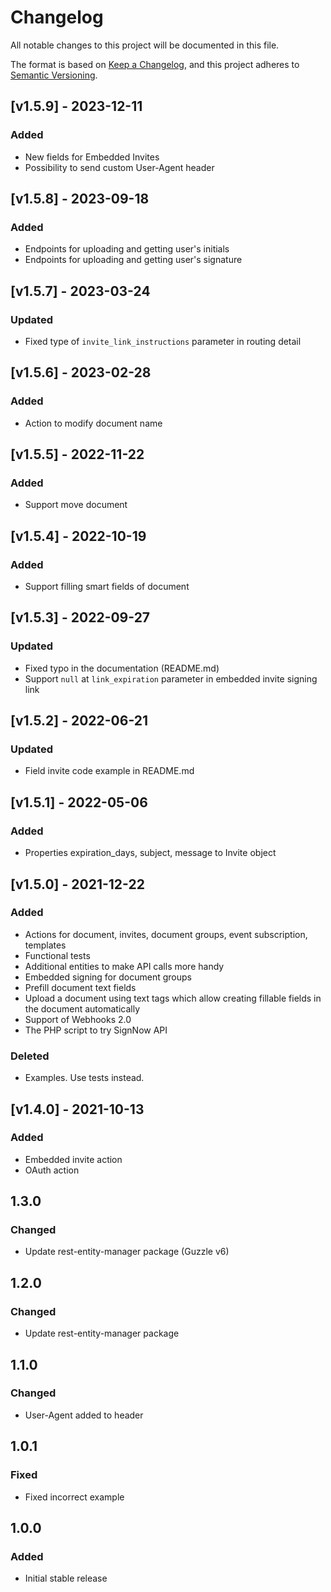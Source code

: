 # Changelog

All notable changes to this project will be documented in this file.

The format is based on [Keep a Changelog](https://keepachangelog.com/en/1.0.0/),
and this project adheres to [Semantic Versioning](https://semver.org/spec/v2.0.0.html).

## [v1.5.9] - 2023-12-11
### Added
- New fields for Embedded Invites
- Possibility to send custom User-Agent header

## [v1.5.8] - 2023-09-18
### Added
- Endpoints for uploading and getting user's initials
- Endpoints for uploading and getting user's signature

## [v1.5.7] - 2023-03-24
### Updated
- Fixed type of `invite_link_instructions` parameter in routing detail

## [v1.5.6] - 2023-02-28
### Added
- Action to modify document name

## [v1.5.5] - 2022-11-22
### Added
- Support move document 

## [v1.5.4] - 2022-10-19
### Added
- Support filling smart fields of document 

## [v1.5.3] - 2022-09-27
### Updated
- Fixed typo in the documentation (README.md)
- Support `null` at `link_expiration` parameter in embedded invite signing link

## [v1.5.2] - 2022-06-21
### Updated
- Field invite code example in README.md

## [v1.5.1] - 2022-05-06
### Added
- Properties expiration_days, subject, message to Invite object

## [v1.5.0] - 2021-12-22
### Added
- Actions for document, invites, document groups, event subscription, templates
- Functional tests
- Additional entities to make API calls more handy
- Embedded signing for document groups
- Prefill document text fields
- Upload a document using text tags which allow creating fillable fields in the document automatically
- Support of Webhooks 2.0
- The PHP script to try SignNow API

### Deleted
- Examples. Use tests instead.

## [v1.4.0] - 2021-10-13
### Added
- Embedded invite action
- OAuth action

## 1.3.0
### Changed
- Update rest-entity-manager package (Guzzle  v6)

## 1.2.0
### Changed
- Update rest-entity-manager package

## 1.1.0
### Changed
- User-Agent added to header

## 1.0.1
### Fixed
- Fixed incorrect example

## 1.0.0
### Added
- Initial stable release
